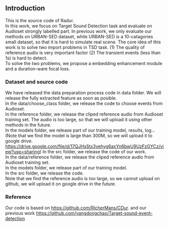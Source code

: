 ## Introduction
This is the source code of Radur. <br>
In this work, we focus on Target Sound Detection task and evaluate on Audioset strongly labelled part.
In previous work, we only evaluate our methods on URBAN-SED dataset, while URBAN-SED is a 10-catagories small dataset, so that it is hard to simulate real scene.
The core idea of this work is to solve two import problems in TSD task. (1) The quality of reference audio is very important factor (2) The transient events (less than 1s) is hard to detect. <br>
To solve the two problems, we propose a embedding enhancement module and a duration-ware focal loss.<br> 
### Dataset and  source code
We have released the data preparation process code in data folder. We will release the fully extracted feature as soon as posible. <br>
In the data/choose_class folder, we release the code to choose events from Audioset.<br>
In the reference folder, we release the cliped reference audio from Audioset training set. The audio is too large, so that we will upload it using other methods in the future.<br>
In the models folder, we release part of our training model, results, log... (Note that we find the model is large than 300M, so we will upload it to google drive. https://drive.google.com/file/d/17QJHsStx3yehyg6axYn6bwU9UzFzGYCz/view?usp=sharing)
In the src folder, we release the code of our work. <br>
In the data/reference folder, we release the cliped reference audio from Audioset training set.<br>
In the models folder, we release part of our training model. <br>
In the src folder, we release the code. <br>
Note that we find the reference audio is too large, so we cannot upload on github, we will upload it on google drive in the future.

### Reference 
Our code is based on https://github.com/RicherMans/CDur. and our previous work https://github.com/yangdongchao/Target-sound-event-detection
